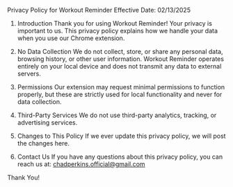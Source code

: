 Privacy Policy for Workout Reminder
Effective Date: 02/13/2025

1. Introduction
Thank you for using Workout Reminder! Your privacy is important to us. This privacy policy explains how we handle your data when you use our Chrome extension.

2. No Data Collection
We do not collect, store, or share any personal data, browsing history, or other user information. Workout Reminder operates entirely on your local device and does not transmit any data to external servers.

3. Permissions
Our extension may request minimal permissions to function properly, but these are strictly used for local functionality and never for data collection.

4. Third-Party Services
We do not use third-party analytics, tracking, or advertising services.

5. Changes to This Policy
If we ever update this privacy policy, we will post the changes here.

6. Contact Us
If you have any questions about this privacy policy, you can reach us at:
chadperkins.official@gmail.com

Thank You!

